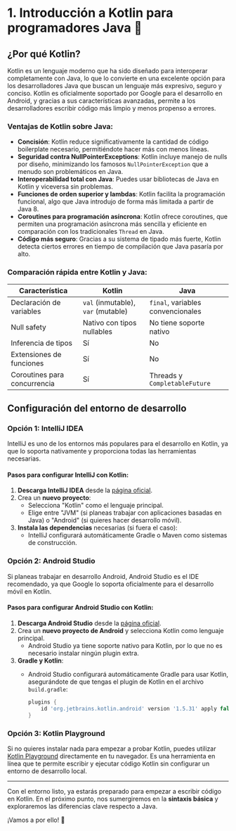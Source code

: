 # 1. Introducción a Kotlin para programadores Java 🚀

## ¿Por qué Kotlin?

Kotlin es un lenguaje moderno que ha sido diseñado para interoperar completamente con Java, lo que lo convierte en una excelente opción para los desarrolladores Java que buscan un lenguaje más expresivo, seguro y conciso. Kotlin es oficialmente soportado por Google para el desarrollo en Android, y gracias a sus características avanzadas, permite a los desarrolladores escribir código más limpio y menos propenso a errores.

### Ventajas de Kotlin sobre Java:

- **Concisión**: Kotlin reduce significativamente la cantidad de código boilerplate necesario, permitiéndote hacer más con menos líneas.
- **Seguridad contra NullPointerExceptions**: Kotlin incluye manejo de nulls por diseño, minimizando los famosos `NullPointerException` que a menudo son problemáticos en Java.
- **Interoperabilidad total con Java**: Puedes usar bibliotecas de Java en Kotlin y viceversa sin problemas.
- **Funciones de orden superior y lambdas**: Kotlin facilita la programación funcional, algo que Java introdujo de forma más limitada a partir de Java 8.
- **Coroutines para programación asíncrona**: Kotlin ofrece coroutines, que permiten una programación asíncrona más sencilla y eficiente en comparación con los tradicionales `Thread` en Java.
- **Código más seguro**: Gracias a su sistema de tipado más fuerte, Kotlin detecta ciertos errores en tiempo de compilación que Java pasaría por alto.

### Comparación rápida entre Kotlin y Java:

| Característica                 | Kotlin                           | Java                           |
| ------------------------------ | --------------------------------- | ------------------------------ |
| Declaración de variables        | `val` (inmutable), `var` (mutable)| `final`, variables convencionales|
| Null safety                     | Nativo con tipos nullables        | No tiene soporte nativo         |
| Inferencia de tipos             | Sí                               | No                             |
| Extensiones de funciones        | Sí                               | No                             |
| Coroutines para concurrencia    | Sí                               | Threads y `CompletableFuture`   |

## Configuración del entorno de desarrollo

### Opción 1: IntelliJ IDEA

IntelliJ es uno de los entornos más populares para el desarrollo en Kotlin, ya que lo soporta nativamente y proporciona todas las herramientas necesarias.

#### Pasos para configurar IntelliJ con Kotlin:

1. **Descarga IntelliJ IDEA** desde la [página oficial](https://www.jetbrains.com/idea/).
2. Crea un **nuevo proyecto**:
    - Selecciona "Kotlin" como el lenguaje principal.
    - Elige entre "JVM" (si planeas trabajar con aplicaciones basadas en Java) o "Android" (si quieres hacer desarrollo móvil).
3. **Instala las dependencias** necesarias (si fuera el caso):
    - IntelliJ configurará automáticamente Gradle o Maven como sistemas de construcción.

### Opción 2: Android Studio

Si planeas trabajar en desarrollo Android, Android Studio es el IDE recomendado, ya que Google lo soporta oficialmente para el desarrollo móvil en Kotlin.

#### Pasos para configurar Android Studio con Kotlin:

1. **Descarga Android Studio** desde la [página oficial](https://developer.android.com/studio).
2. Crea un **nuevo proyecto de Android** y selecciona Kotlin como lenguaje principal.
    - Android Studio ya tiene soporte nativo para Kotlin, por lo que no es necesario instalar ningún plugin extra.
3. **Gradle y Kotlin**:
    - Android Studio configurará automáticamente Gradle para usar Kotlin, asegurándote de que tengas el plugin de Kotlin en el archivo `build.gradle`:

      ```gradle
      plugins {
          id 'org.jetbrains.kotlin.android' version '1.5.31' apply false
      }
      ```

### Opción 3: Kotlin Playground

Si no quieres instalar nada para empezar a probar Kotlin, puedes utilizar [Kotlin Playground](https://play.kotlinlang.org/) directamente en tu navegador. Es una herramienta en línea que te permite escribir y ejecutar código Kotlin sin configurar un entorno de desarrollo local.

---

Con el entorno listo, ya estarás preparado para empezar a escribir código en Kotlin. En el próximo punto, nos sumergiremos en la **sintaxis básica** y exploraremos las diferencias clave respecto a Java.

¡Vamos a por ello! 🎯
